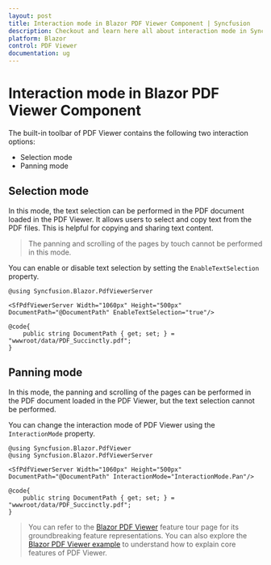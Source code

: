 ```yaml
---
layout: post
title: Interaction mode in Blazor PDF Viewer Component | Syncfusion
description: Checkout and learn here all about interaction mode in Syncfusion Blazor PDF Viewer component and more.
platform: Blazor
control: PDF Viewer
documentation: ug
---
```


# Interaction mode in Blazor PDF Viewer Component

The built-in toolbar of PDF Viewer contains the following two interaction options:

* Selection mode
* Panning mode

## Selection mode

In this mode, the text selection can be performed in the PDF document loaded in the PDF Viewer. It allows users to select and copy text from the PDF files. This is helpful for copying and sharing text content.

> The panning and scrolling of the pages by touch cannot be performed in this mode.

You can enable or disable text selection by setting the `EnableTextSelection` property.

```cshtml
@using Syncfusion.Blazor.PdfViewerServer

<SfPdfViewerServer Width="1060px" Height="500px" DocumentPath="@DocumentPath" EnableTextSelection="true"/>

@code{
    public string DocumentPath { get; set; } = "wwwroot/data/PDF_Succinctly.pdf";
}
```

## Panning mode

In this mode, the panning and scrolling of the pages can be performed in the PDF document loaded in the PDF Viewer, but the text selection cannot be performed.

You can change the interaction mode of PDF Viewer using the `InteractionMode` property.

```cshtml
@using Syncfusion.Blazor.PdfViewer
@using Syncfusion.Blazor.PdfViewerServer

<SfPdfViewerServer Width="1060px" Height="500px" DocumentPath="@DocumentPath" InteractionMode="InteractionMode.Pan"/>

@code{
    public string DocumentPath { get; set; } = "wwwroot/data/PDF_Succinctly.pdf";
}
```

> You can refer to the [Blazor PDF Viewer](https://www.syncfusion.com/blazor-components/blazor-pdf-viewer) feature tour page for its groundbreaking feature representations. You can also explore the [Blazor PDF Viewer example](https://blazor.syncfusion.com/demos/pdf-viewer/default-functionalities?theme=bootstrap4) to understand how to explain core features of PDF Viewer.